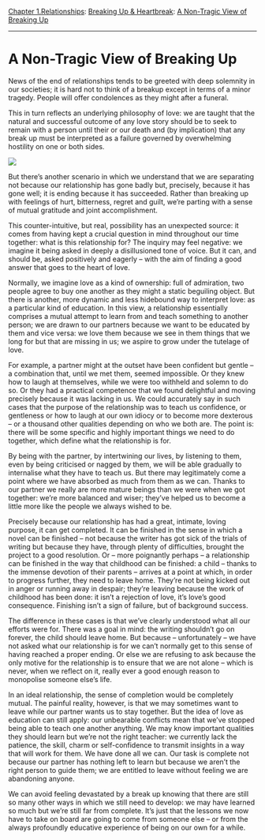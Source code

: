 [Chapter 1.Relationships](https://www.theschooloflife.com/thebookoflife/category/relationships/): [Breaking Up & Heartbreak](https://www.theschooloflife.com/thebookoflife/category/relationships/breaking-up-heartbreak/): [A Non-Tragic View of Breaking Up](https://www.theschooloflife.com/thebookoflife/a-non-tragic-view-of-breaking-up/)

* * *

# A Non-Tragic View of Breaking Up

News of the end of relationships tends to be greeted with deep solemnity in our societies; it is hard not to think of a breakup except in terms of a minor tragedy. People will offer condolences as they might after a funeral.

This in turn reflects an underlying philosophy of love: we are taught that the natural and successful outcome of any love story should be to seek to remain with a person until their or our death and (by implication) that any break up must be interpreted as a failure governed by overwhelming hostility on one or both sides.

![](https://www.theschooloflife.com/thebookoflife/wp-content/uploads/2019/05/Biance-Lawson__00a-255x300.jpg)

But there’s another scenario in which we understand that we are separating not because our relationship has gone badly but, precisely, because it has gone well; it is ending because it has succeeded. Rather than breaking up with feelings of hurt, bitterness, regret and guilt, we’re parting with a sense of mutual gratitude and joint accomplishment.

This counter-intuitive, but real, possibility has an unexpected source: it comes from having kept a crucial question in mind throughout our time together: what is this relationship for? The inquiry may feel negative: we imagine it being asked in deeply a disillusioned tone of voice. But it can, and should be, asked positively and eagerly – with the aim of finding a good answer that goes to the heart of love.

Normally, we imagine love as a kind of ownership: full of admiration, two people agree to buy one another as they might a static beguiling object. But there is another, more dynamic and less hidebound way to interpret love: as a particular kind of education. In this view, a relationship essentially comprises a mutual attempt to learn from and teach something to another person; we are drawn to our partners because we want to be educated by them and vice versa: we love them because we see in them things that we long for but that are missing in us; we aspire to grow under the tutelage of love.

For example, a partner might at the outset have been confident but gentle – a combination that, until we met them, seemed impossible. Or they knew how to laugh at themselves, while we were too withheld and solemn to do so. Or they had a practical competence that we found delightful and moving precisely because it was lacking in us. We could accurately say in such cases that the purpose of the relationship was to teach us confidence, or gentleness or how to laugh at our own idiocy or to become more dexterous – or a thousand other qualities depending on who we both are. The point is: there will be some specific and highly important things we need to do together, which define what the relationship is for.

By being with the partner, by intertwining our lives, by listening to them, even by being criticised or nagged by them, we will be able gradually to internalise what they have to teach us. But there may legitimately come a point where we have absorbed as much from them as we can. Thanks to our partner we really are more mature beings than we were when we got together: we’re more balanced and wiser; they’ve helped us to become a little more like the people we always wished to be.

Precisely because our relationship has had a great, intimate, loving purpose, it can get completed. It can be finished in the sense in which a novel can be finished – not because the writer has got sick of the trials of writing but because they have, through plenty of difficulties, brought the project to a good resolution. Or – more poignantly perhaps – a relationship can be finished in the way that childhood can be finished: a child – thanks to the immense devotion of their parents – arrives at a point at which, in order to progress further, they need to leave home. They’re not being kicked out in anger or running away in despair; they’re leaving because the work of childhood has been done: it isn’t a rejection of love, it’s love’s good consequence. Finishing isn’t a sign of failure, but of background success.

The difference in these cases is that we’ve clearly understood what all our efforts were for. There was a goal in mind: the writing shouldn’t go on forever, the child should leave home. But because – unfortunately – we have not asked what our relationship is for we can’t normally get to this sense of having reached a proper ending. Or else we are refusing to ask because the only motive for the relationship is to ensure that we are not alone – which is never, when we reflect on it, really ever a good enough reason to monopolise someone else’s life.

In an ideal relationship, the sense of completion would be completely mutual. The painful reality, however, is that we may sometimes want to leave while our partner wants us to stay together. But the idea of love as education can still apply: our unbearable conflicts mean that we’ve stopped being able to teach one another anything. We may know important qualities they should learn but we’re not the right teacher: we currently lack the patience, the skill, charm or self-confidence to transmit insights in a way that will work for them. We have done all we can. Our task is complete not because our partner has nothing left to learn but because we aren’t the right person to guide them; we are entitled to leave without feeling we are abandoning anyone.

We can avoid feeling devastated by a break up knowing that there are still so many other ways in which we still need to develop: we may have learned so much but we’re still far from complete. It’s just that the lessons we now have to take on board are going to come from someone else – or from the always profoundly educative experience of being on our own for a while.
